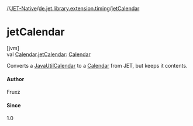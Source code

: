 //[JET-Native](../../index.md)/[de.jet.library.extension.timing](index.md)/[jetCalendar](jet-calendar.md)

# jetCalendar

[jvm]\
val [Calendar](https://docs.oracle.com/javase/8/docs/api/java/util/Calendar.html).[jetCalendar](jet-calendar.md): [Calendar](../de.jet.library.tool.timing.calendar/-calendar/index.md)

Converts a [JavaUtilCalendar](https://docs.oracle.com/javase/8/docs/api/java/util/Calendar.html) to a [Calendar](../de.jet.library.tool.timing.calendar/-calendar/index.md) from JET, but keeps it contents.

#### Author

Fruxz

#### Since

1.0
